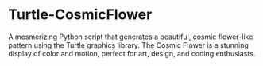 # Turtle-CosmicFlower
A mesmerizing Python script that generates a beautiful, cosmic flower-like pattern using the Turtle graphics library. The Cosmic Flower is a stunning display of color and motion, perfect for art, design, and coding enthusiasts.
